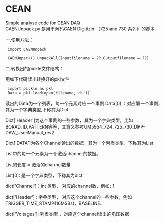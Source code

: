# CEAN
Simple analyse code for  CEAN DAQ  
CAENUnpack.py 是用于解码CAEN Digitizer （725 and 730 系列）的脚本

一.使用方法：

     import CAENUnpack
   
     CAENUnpack().UnpackAll(Inputfilename = ??,Outputfilename = ??)



二.转换出的pickle文件结构：

用如下代码读出转换好的pkl文件

     import pickle as pkl
     Data = pkl.load(open(filename,'rb')) 

读出的Data为一个列表，每一个元素对应一个事例
Data[0] ：对应第一个事例，其为一个字典类型,下称其为Dict

Dict['Header']为这个事例的一些参数，其为一个字典类型，比如BORAD_ID,PATTERN等等，其意义参考UM5954_724_725_730_DPP-DAW_UserManual_rev2
   
Dict['DATA']为各个Channel读出的数据，其为一个列表类型，下称其为List
   
List中的每一个元素为一个激活channel的数据。
         
List的长度 = 激活的channel数量
         
List[0]: 是一个字典类型，下称其为dict
         
dict['Channel']：int 类型，   对应的channel数，例如: 1
                     
dict['Header']  :  字典类型， 对应这个channel的一些参数，例如TRIGGER_TIME_STAMP(16MSBs)，BASELINE..
                     
dict['Voltages']:  列表类型 ，对应这个channel读出的电压数据
                     
